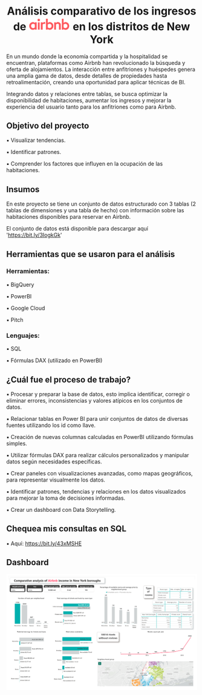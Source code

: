 # <h1 align="center"> Análisis comparativo de los ingresos de <img src="https://raw.githubusercontent.com/MayteLlerena/Airbnb/main/airbnb.logo.png" width="110"> en los distritos de New York
 </h1>


En un mundo donde la economía compartida y la hospitalidad se encuentran, plataformas como Airbnb han revolucionado la búsqueda y oferta de alojamientos. La interacción entre anfitriones y huéspedes genera una amplia gama de datos, desde detalles de propiedades hasta retroalimentación, creando una oportunidad para aplicar técnicas de BI. 

Integrando datos y relaciones entre tablas, se busca optimizar la disponibilidad de habitaciones, aumentar los ingresos y mejorar la experiencia del usuario tanto para los anfitriones como para Airbnb. 

## Objetivo del proyecto

▪️ Visualizar tendencias.

▪️ Identificar patrones.

▪️ Comprender los factores que influyen en la ocupación de las habitaciones.

## Insumos

En este proyecto se tiene un conjunto de datos estructurado con 3 tablas (2 tablas de dimensiones y una tabla de hecho) con información sobre las habitaciones disponibles para reservar en Airbnb.

El conjunto de datos está disponible para descargar aquí  'https://bit.ly/3IogkGk'

## Herramientas que se usaron para el análisis

### Herramientas:

▪️ BigQuery

▪️ PowerBI

▪️ Google Cloud

▪️ Pitch

### Lenguajes:

▪️ SQL

▪️ Fórmulas DAX (utilizado en PowerBI)

## ¿Cuál fue el proceso de trabajo?

▪️ Procesar y preparar la base de datos, esto implica identificar, corregir o eliminar errores, inconsistencias y valores atípicos en los conjuntos de datos.

▪️ Relacionar tablas en Power BI para unir conjuntos de datos de diversas fuentes utilizando los id como llave.

▪️ Creación de nuevas columnas calculadas en PowerBI utilizando fórmulas simples.

▪️ Utilizar fórmulas DAX para realizar cálculos personalizados y manipular datos según necesidades específicas.

▪️ Crear paneles con visualizaciones avanzadas, como mapas geográficos, para representar visualmente los datos.

▪️ Identificar patrones, tendencias y relaciones en los datos visualizados para mejorar la toma de decisiones informadas.

▪️ Crear un dashboard con Data Storytelling.

## Chequea mis consultas en SQL

▪️ Aquí: https://bit.ly/43xMSHE

## Dashboard 

![Airbnb](https://raw.githubusercontent.com/MayteLlerena/Airbnb/main/Dashboard-Airbnb.png)
